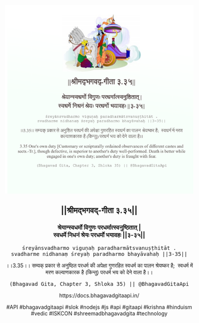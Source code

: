 <img src="../../asset/BG_3_35.png"/>
<center><h2>||श्रीमद्‍भगवद्‍-गीता ३.३५||</h2>
<h3>श्रेयान्स्वधर्मो विगुणः परधर्मात्स्वनुष्ठितात् |<br/>स्वधर्मे निधनं श्रेयः परधर्मो भयावहः ||३-३५||</h3>
<pre>śreyānsvadharmo viguṇaḥ paradharmātsvanuṣṭhitāt .<br/>svadharme nidhanaṃ śreyaḥ paradharmo bhayāvahaḥ ||3-35||</pre>
<p>।।3.35।। सम्यक् प्रकार से अनुष्ठित परधर्म की अपेक्षा गुणरहित स्वधर्म का पालन श्रेयष्कर है;  स्वधर्म में मरण कल्याणकारक है (किन्तु) परधर्म भय को देने वाला है।।</p>
<pre>(Bhagavad Gita, Chapter 3, Shloka 35) || @BhagavadGitaApi</pre><p>https://docs.bhagavadgitaapi.in/</p><p>#API #bhagavadgitaapi #slok #nodejs #js #api #gitaapi #krishna #hinduism #vedic #ISKCON #shreemadbhagavadgita #technology</p></center>